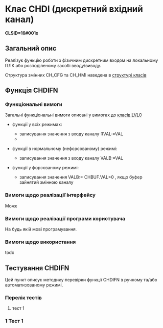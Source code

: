 # Клас CHDI (дискретний вхідний канал)

**CLSID=16#001x**

## Загальний опис

Реалізує функцію роботи з фізичним дискретним входом на локальному ПЛК або розподіленому засобі вводу/виводу.

Структура змінних CH_CFG та CH_HMI наведена в [структурі класів ](2_lvl0.md)

## Функція CHDIFN

### Функціональні вимоги 

Загальні функціональні вимоги описані у вимогах до [класів LVL0 ](2_lvl0.md)

- функції у всіх режимах:

  - записування значення з входу каналу RVAL:=VAL
  - 

- функції в нормальному (нефорсованому) режимі: 

  - записування значення з входу каналу VALB:=VAL

- функції у форсованому режимі:

  - записування значення VALB:= CHBUF.VAL>0 , якщо буфер зайнятий змінною каналу

  

### Вимоги щодо реалізації інтерфейсу

Може

### Вимоги щодо реалізації програми користувача

На будь якій мові програмування. 

### Вимоги щодо використання

todo

## Тестування CHDIFN

Цей пункт описує методику перевірки функції CHDIFN в ручному та/або автоматизованому режимі. 

### Перелік тестів

1. тест 1

### 1 Тест 1
